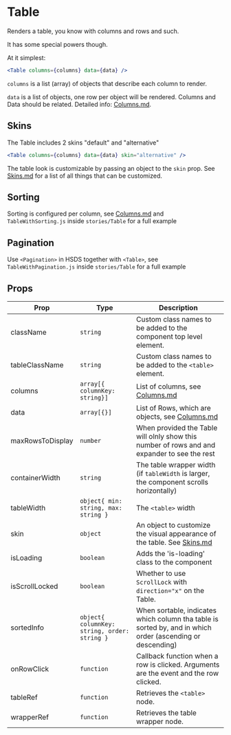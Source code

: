 # Table

Renders a table, you know with columns and rows and such.

It has some special powers though.

At it simplest:

```jsx
<Table columns={columns} data={data} />
```

`columns` is a list (array) of objects that describe each column to render.

`data` is a list of objects, one row per object will be rendered. Columns and Data should be related.
Detailed info: [Columns.md](/docs/Columns.md).

## Skins

The Table includes 2 skins "default" and "alternative"

```jsx
<Table columns={columns} data={data} skin="alternative" />
```

The table look is customizable by passing an object to the `skin` prop. See [Skins.md](/docs/Skins.md) for a list of all things that can be customized.

## Sorting

Sorting is configured per column, see [Columns.md](/docs/Columns.md) and `TableWithSorting.js` inside `stories/Table` for a full example

## Pagination

Use `<Pagination>` in HSDS together with `<Table>`, see `TableWithPagination.js` inside `stories/Table` for a full example

## Props

| Prop             | Type                                         | Description                                                                                                    |
| ---------------- | -------------------------------------------- | -------------------------------------------------------------------------------------------------------------- |
| className        | `string`                                     | Custom class names to be added to the component top level element.                                             |
| tableClassName   | `string`                                     | Custom class names to be added to the `<table>` element.                                                       |
| columns          | `array[{ columnKey: string}]`                | List of columns, see [Columns.md](/src/components/Table/docs/Columns.md)                                       |
| data             | `array[{}]`                                  | List of Rows, which are objects, see [Columns.md](/src/components/Table/docs/Columns.md)                       |
| maxRowsToDisplay | `number`                                     | When provided the Table will olnly show this number of rows and and expander to see the rest                   |
| containerWidth   | `string`                                     | The table wrapper width (if `tableWidth` is larger, the component scrolls horizontally)                        |
| tableWidth       | `object{ min: string, max: string }`         | The `<table>` width                                                                                            |
| skin             | `object`                                     | An object to customize the visual appearance of the table. See [Skins.md](/src/components/Table/docs/Skins.md) |
| isLoading        | `boolean`                                    | Adds the 'is-loading' class to the component                                                                   |
| isScrollLocked   | `boolean`                                    | Whether to use `ScrollLock` with `direction="x"` on the Table.                                                 |
| sortedInfo       | `object{ columnKey: string, order: string }` | When sortable, indicates which column tha table is sorted by, and in which order (ascending or descending)     |
| onRowClick       | `function`                                   | Callback function when a row is clicked. Arguments are the event and the row clicked.                          |
| tableRef         | `function`                                   | Retrieves the `<table>` node.                                                                                  |
| wrapperRef       | `function`                                   | Retrieves the table wrapper node.                                                                              |
